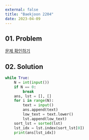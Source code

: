 ```yaml
---
external: false
title: "Baekjoon 2204"
date: 2023-04-09
---
```


## 01. Problem

[문제 확인하기](https://www.acmicpc.net/problem/2204)

## 02. Solution

```Python
while True:
    N = int(input())
    if N == 0:
        break
    ans, lst = [], []
    for i in range(N):
        text = input()
        ans.append(text)
        low_text = text.lower()
        lst.append(low_text)
    sort_lst = sorted(lst)
    lst_idx = lst.index(sort_lst[0])
    print(ans[lst_idx])
```
